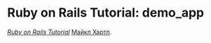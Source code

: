 # Ruby on Rails Tutorial: demo_app


[*Ruby on Rails Tutorial*](http://railstutorial.org/)
 [Майкл Хартл](http://michaelhartl.com/).
